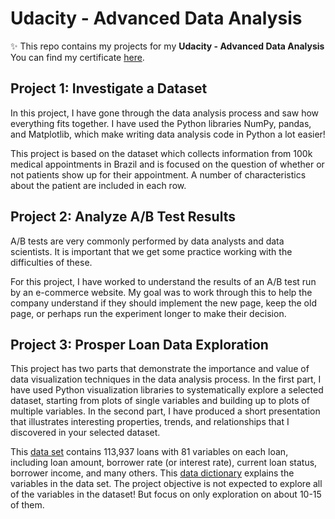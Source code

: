 # Udacity - Advanced Data Analysis

✨ This repo contains my projects for my **Udacity - Advanced Data Analysis**
You can find my certificate [here](https://graduation.udacity.com/confirm/EHVZZZTU).

## Project 1: Investigate a Dataset
In this project, I have gone through the data analysis process and saw how everything fits together. I have used the Python libraries NumPy, pandas, and Matplotlib, which make writing data analysis code in Python a lot easier! 

This project is based on the dataset which collects information from 100k medical appointments in Brazil and is focused on the question of whether or not patients show up for their appointment. A number of characteristics about the patient are included in each row.

## Project 2: Analyze A/B Test Results
A/B tests are very commonly performed by data analysts and data scientists. It is important that we get some practice working with the difficulties of these.

For this project, I have worked to understand the results of an A/B test run by an e-commerce website. My goal was to work through this to help the company understand if they should implement the new page, keep the old page, or perhaps run the experiment longer to make their decision.

## Project 3: Prosper Loan Data Exploration
This project has two parts that demonstrate the importance and value of data visualization techniques in the data analysis process. In the first part, I have used Python visualization libraries to systematically explore a selected dataset, starting from plots of single variables and building up to plots of multiple variables. In the second part, I have produced a short presentation that illustrates interesting properties, trends, and relationships that I discovered in your selected dataset.

This [data set](https://www.google.com/url?q=https://s3.amazonaws.com/udacity-hosted-downloads/ud651/prosperLoanData.csv&sa=D&ust=1547699802003000) contains 113,937 loans with 81 variables on each loan, including loan amount, borrower rate (or interest rate), current loan status, borrower income, and many others. This [data dictionary](https://docs.google.com/spreadsheets/d/1gDyi_L4UvIrLTEC6Wri5nbaMmkGmLQBk-Yx3z0XDEtI/edit?usp=sharing) explains the variables in the data set. The project objective is not expected to explore all of the variables in the dataset! But focus on only exploration on about 10-15 of them.
